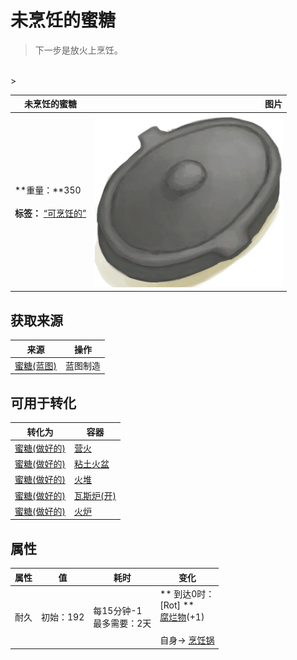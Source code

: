 # 未烹饪的蜜糖  
> 下一步是放火上烹饪。  
<br>  
>   
  
  未烹饪的蜜糖  |   图片   
 ----  |  ----:   
 **重量：**350<br><br>**标签：**	[“可烹饪的”](tag_Cookable.md)  |  <img decoding="async" src="Sprite/CookingPotClosed.png" href="a.md" style="max-width:300px;max-height:300px;">   
  
## 获取来源  
来源  |  操作  
----  |  ----  
[蜜糖(蓝图)](Bp_HoneyCandy.md)  |  蓝图制造  
## 可用于转化  
转化为  |  容器  
----  |  ----  
[蜜糖(做好的)](HoneyCandyCooked.md)  |  [营火](Campfire.md)  
[蜜糖(做好的)](HoneyCandyCooked.md)  |  [粘土火盆](ClayFirePit.md)  
[蜜糖(做好的)](HoneyCandyCooked.md)  |  [火堆](Fire.md)  
[蜜糖(做好的)](HoneyCandyCooked.md)  |  [瓦斯炉(开)](GasCookerOn.md)  
[蜜糖(做好的)](HoneyCandyCooked.md)  |  [火炉](Stove.md)  
## 属性   
属性  |  值  |  耗时  |  变化  
----  |  ----  |  ----  |  ----  
耐久  |  初始：192  |  每15分钟-1<br>最多需要：2天  |  ** 到达0时： **<br>** [Rot] **<br>  [腐烂物](RottenRemains.md)(+1)<br><br>自身→ [烹饪锅](CookingPot.md)  


<script>document.title="未烹饪的蜜糖 - 卡牌生存百科 Card Survival Wiki";</script>